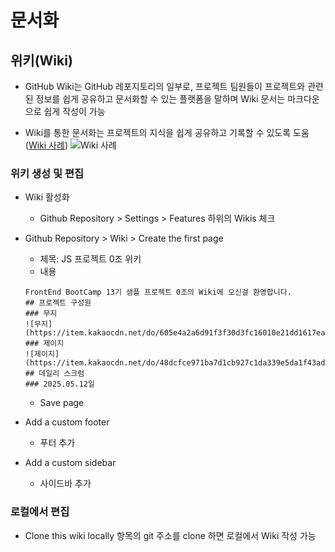 # 문서화

## 위키(Wiki)

- GitHub Wiki는 GitHub 레포지토리의 일부로, 프로젝트 팀원들이 프로젝트와 관련된 정보를 쉽게 공유하고 문서화할 수 있는 플랫폼을 말하며 Wiki 문서는 마크다운으로 쉽게 작성이 가능

- Wiki를 통한 문서화는 프로젝트의 지식을 쉽게 공유하고 기록할 수 있도록 도움([Wiki 사례](https://github.com/Devfolio-team/Devfolio-Client/wiki))
  ![Wiki 사례](./images/wiki-sample.webp)

### 위키 생성 및 편집

- Wiki 활성화
  - Github Repository > Settings > Features 하위의 Wikis 체크

- Github Repository > Wiki > Create the first page

  - 제목: JS 프로젝트 0조 위키
  - 내용

  ```
  FrontEnd BootCamp 13기 샘플 프로젝트 0조의 Wiki에 오신걸 환영합니다.
  ## 프로젝트 구성원
  ### 무지
  ![무지](https://item.kakaocdn.net/do/605e4a2a6d91f3f30d3fc16010e21dd1617ea012db208c18f6e83b1a90a7baa7)
  ### 제이지
  ![제이지](https://item.kakaocdn.net/do/48dcfce971ba7d1cb927c1da339e5da1f43ad912ad8dd55b04db6a64cddaf76d)
  ## 데일리 스크럼
  ### 2025.05.12일
  ```

  - Save page

- Add a custom footer

  - 푸터 추가

- Add a custom sidebar
  - 사이드바 추가

### 로컬에서 편집

- Clone this wiki locally 항목의 git 주소를 clone 하면 로컬에서 Wiki 작성 가능